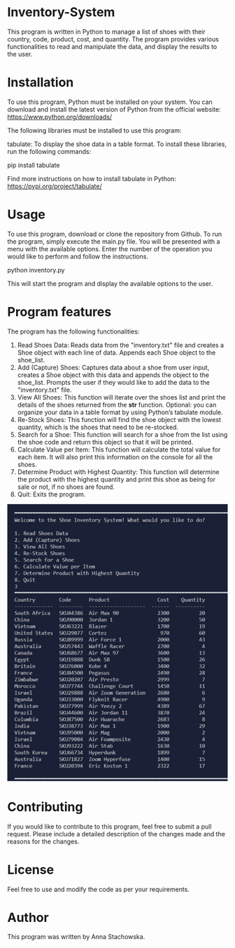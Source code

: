 # Inventory-System

This program is written in Python to manage a list of shoes with their country, code, product, cost, and quantity. 
The program provides various functionalities to read and manipulate the data, and display the results to the user.

# Installation

To use this program, Python must be installed on your system. 
You can download and install the latest version of Python from the official website: https://www.python.org/downloads/

The following libraries must be installed to use this program:

tabulate: To display the shoe data in a table format.
To install these libraries, run the following commands:

pip install tabulate

Find more instructions on how to install tabulate in Python: https://pypi.org/project/tabulate/

# Usage

To use this program, download or clone the repository from Github. 
To run the program, simply execute the main.py file. 
You will be presented with a menu with the available options. Enter the number of the operation you would like to perform and follow the instructions.

python inventory.py

This will start the program and display the available options to the user.

# Program features

The program has the following functionalities:

1. Read Shoes Data: Reads data from the "inventory.txt" file and creates a Shoe object with each line of data. Appends each Shoe object to the shoe_list.
2. Add (Capture) Shoes: Captures data about a shoe from user input, creates a Shoe object with this data and appends the object to the shoe_list. Prompts the user if they would like to add the data to the "inventory.txt" file.
3. View All Shoes: This function will iterate over the shoes list and print the details of the shoes returned from the __str__ function. Optional: you can organize your data in a table format by using Python’s tabulate module.
4. Re-Stock Shoes: This function will find the shoe object with the lowest quantity, which is the shoes that need to be re-stocked.
5. Search for a Shoe: This function will search for a shoe from the list using the shoe code and return this object so that it will be printed.
6. Calculate Value per Item: This function will calculate the total value for each item. It will also print this information on the console for all the shoes.
7. Determine Product with Highest Quantity: This function will determine the product with the highest quantity and print this shoe as being for sale or not, if no shoes are found.
8. Quit: Exits the program.

![alt text](https://github.com/filosoho/Inventory-System/blob/669763ccb41d361fafe76975593f07dc276affec/Inventory%20System.png?raw=true)


# Contributing

If you would like to contribute to this program, feel free to submit a pull request. Please include a detailed description of the changes made and the reasons for the changes.

# License

Feel free to use and modify the code as per your requirements.

# Author

This program was written by Anna Stachowska.

